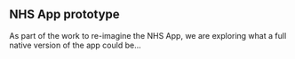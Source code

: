 ## NHS App prototype

As part of the work to re-imagine the NHS App, we are exploring what a full native version of the app could be...
